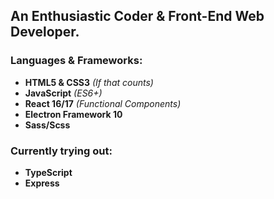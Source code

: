## An Enthusiastic Coder & Front-End Web Developer.

### Languages & Frameworks:

- **HTML5 & CSS3** _(If that counts)_
- **JavaScript** _(ES6+)_
- **React 16/17** _(Functional Components)_
- **Electron Framework 10**
- **Sass/Scss**

### Currently trying out:

- **TypeScript**
- **Express**
